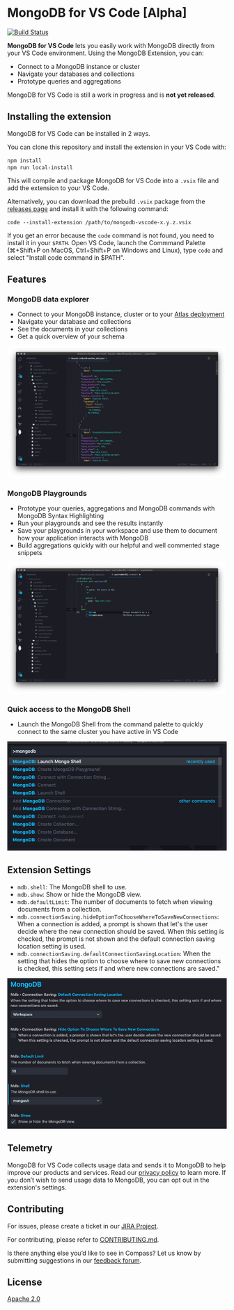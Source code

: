 # MongoDB  for VS Code [Alpha]

[![Build Status](https://dev.azure.com/team-compass/team-compass/_apis/build/status/mongodb-js.vscode?branchName=master)](https://dev.azure.com/team-compass/team-compass/_build/latest?definitionId=4&branchName=master)

**MongoDB for VS Code** lets you easily work with MongoDB directly from your VS Code environment. Using the MongoDB Extension, you can:

* Connect to a MongoDB instance or cluster
* Navigate your databases and collections
* Prototype queries and aggregations


MongoDB for VS Code is still a work in progress and is **not yet released**.

## Installing the extension

MongoDB for VS Code can be installed in 2 ways.

You can clone this repository and install the extension in your VS Code with:

```shell
npm install
npm run local-install
```

This will compile and package MongoDB for VS Code into a `.vsix` file and add the extension to your VS Code.

Alternatively, you can download the prebuild `.vsix` package from the [releases page](https://github.com/mongodb-js/vscode/releases) and install it with the following command:

```shell
code --install-extension /path/to/mongodb-vscode-x.y.z.vsix
```

If you get an error because the `code` command is not found, you need to install it in your `$PATH`.
Open VS Code, launch the Commmand Palette (⌘+Shift+P on MacOS, Ctrl+Shift+P on Windows and Linux), type `code` and select "Install code command in $PATH".

## Features

### MongoDB data explorer
* Connect to your MongoDB instance, cluster or to your [Atlas deployment](https://www.mongodb.com/cloud/atlas/register)
* Navigate your database and collections
* See the documents in your collections
* Get a quick overview of your schema

![Explore data with MongoDB for VS Code](resources/screenshots/explore-data.png)

### MongoDB Playgrounds
* Prototype your queries, aggregations and MongoDB commands with MongoDB Syntax Highlighting
* Run your playgrounds and see the results instantly
* Save your playgrounds in your workspace and use them to document how your application interacts with MongoDB
* Build aggregations quickly with our helpful and well commented stage snippets

![Playgrounds](resources/screenshots/playground.png)


### Quick access to the MongoDB Shell
* Launch the MongoDB Shell from the command palette to quickly connect to the same cluster you have active in VS Code

![MongoDB Shell](resources/screenshots/shell-launcher.png)

## Extension Settings

* `mdb.shell`: The MongoDB shell to use.
* `mdb.show`: Show or hide the MongoDB view.
* `mdb.defaultLimit`: The number of documents to fetch when viewing documents from a collection.
* `mdb.connectionSaving.hideOptionToChooseWhereToSaveNewConnections`: When a connection is added, a prompt is shown that let's the user decide where the new connection should be saved. When this setting is checked, the prompt is not shown and the default connection saving location setting is used.
* `mdb.connectionSaving.defaultConnectionSavingLocation`: When the setting that hides the option to choose where to save new connections is checked, this setting sets if and where new connections are saved."

![Settings](resources/screenshots/settings.png)

## Telemetry

MongoDB for VS Code collects usage data and sends it to MongoDB to help improve our products and services. Read our [privacy policy](https://www.mongodb.com/legal/privacy-policy) to learn more. If you don’t wish to send usage data to MongoDB, you can opt out in the extension's settings.

## Contributing

For issues, please create a ticket in our [JIRA Project](https://jira.mongodb.org/browse/VSCODE).

For contributing, please refer to [CONTRIBUTING.md](CONTRIBUTING.md).

Is there anything else you’d like to see in Compass? Let us know by submitting suggestions in our [feedback forum](https://feedback.mongodb.com).

## License

[Apache 2.0](./LICENSE.txt)
